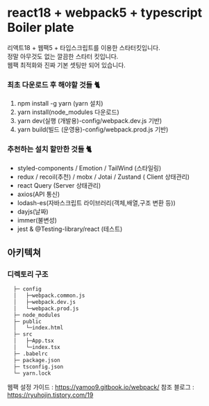# react18 + webpack5 + typescript Boiler plate

리액트18 + 웹팩5 + 타입스크립트를 이용한 스타터킷입니다.<br>
정말 아무것도 없는 깔끔한 스타터 킷입니다.<br>
웹팩 최적화와 진짜 기본 셋팅만 되어 있습니다.<br>

### 최초 다운로드 후 해야할 것들 🐈

1. npm install -g yarn (yarn 설치)
2. yarn install(node_modules 다운로드)
3. yarn dev(실행 (개발용)-config/webpack.dev.js 기반)
4. yarn build(빌드 (운영용)-config/webpack.prod.js 기반)

### 추천하는 설치 할만한 것들 🐈

- styled-components / Emotion / TailWind (스타일링)
- redux / recoil(추천) / mobx / Jotai / Zustand ( Client 상태관리)
- react Query (Server 상태관리)
- axios(API 통신)
- lodash-es(자바스크립트 라이브러리(객체,배열,구조 변환 등))
- dayjs(날짜)
- immer(불변성)
- jest & @Testing-library/react (테스트)

## 아키텍쳐

### 디렉토리 구조

```bash
  ├─ config
  │   ├─webpack.common.js
  │   ├─webpack.dev.js
  │   └─webpack.prod.js
  ├─ node_modules
  ├─ public
  │   └─index.html
  ├─ src
  │   ├─App.tsx
  │   └─index.tsx
  ├─ .babelrc
  ├─ package.json
  ├─ tsconfig.json
  └─ yarn.lock
```

웹팩 설정 가이드 : https://yamoo9.gitbook.io/webpack/
참조 블로그 : https://ryuhojin.tistory.com/19
